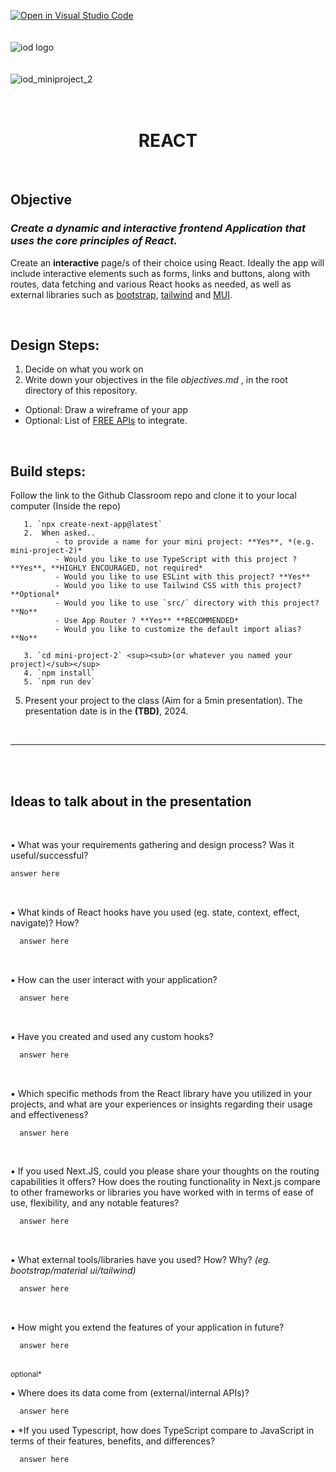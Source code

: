 [![Open in Visual Studio Code](https://classroom.github.com/assets/open-in-vscode-718a45dd9cf7e7f842a935f5ebbe5719a5e09af4491e668f4dbf3b35d5cca122.svg)](https://classroom.github.com/online_ide?assignment_repo_id=14237724&assignment_repo_type=AssignmentRepo)
</br></br></br>
![iod logo](https://x4w8f4y8.rocketcdn.me/wp-content/uploads/2020/05/iod_h_tp_white_c.png)
</br></br></br>
![iod_miniproject_2](https://i.ibb.co/GQrydxK/Screenshot-2023-06-07-at-8-41-59-PM.png)
</br></br></br>

<div align="center">

# REACT

</div>

</br>

## Objective


### *Create a dynamic and interactive frontend Application that uses the core principles of React.*

Create an **interactive** page/s of their choice using React. Ideally the app will include interactive elements such as forms, links and buttons, along with routes, data fetching and various React hooks as needed, as well as external libraries such as [bootstrap](https://react-bootstrap.netlify.app/docs/getting-started/introduction), [tailwind](https://tailwindcss.com/docs/guides/create-react-app) and [MUI](https://react-bootstrap.netlify.app/docs/getting-started/introduction). 

<br>

## Design Steps:

1. Decide on what you work on
2. Write down your objectives in the file *objectives.md* , in the root directory of this repository.

- Optional: Draw a wireframe of your app
- Optional: List of [FREE APIs](https://docs.google.com/spreadsheets/d/15iDpjqyBkSse9wcN7vvQvORBvX8P_ivAjm-iKXp776Y/edit#gid=0) to integrate.

<br>

## Build steps:

Follow the link to the Github Classroom repo and clone it to your local computer
(Inside the repo)

       1. `npx create-next-app@latest` 
       2.  When asked..
              - to provide a name for your mini project: **Yes**, *(e.g. mini-project-2)*
              - Would you like to use TypeScript with this project ? **Yes**, **HIGHLY ENCOURAGED, not required*
              - Would you like to use ESLint with this project? **Yes**
              - Would you like to use Tailwind CSS with this project? **Optional*
              - Would you like to use `src/` directory with this project? **No**
              - Use App Router ? **Yes** **RECOMMENDED*
              - Would you like to customize the default import alias? **No**
       
       3. `cd mini-project-2` <sup><sub>(or whatever you named your project)</sub></sup>
       4. `npm install`
       5. `npm run dev`

5. Present your project to the class (Aim for a 5min presentation). The presentation date is in the **(TBD)**, 2024.

<br>

<hr>

<br><br>

## Ideas to talk about in the presentation


<br/>

▪ What was your requirements gathering and design process? Was it useful/successful?
   ```md
   answer here
   ```

</br>

▪ What kinds of React hooks have you used (eg. state, context, effect, navigate)? How?
 ```md
   answer here
 ```


</br>

▪ How can the user interact with your application?
 ```md
   answer here
 ```

</br>

▪ Have you created and used any custom hooks?
 ```md
   answer here
 ```

</br>

▪ Which specific methods from the React library have you utilized in your projects, and what are your experiences or insights regarding their usage and effectiveness?
 ```md
   answer here
```

</br>

▪ If you used Next.JS, could you please share your thoughts on the routing capabilities it offers? How does the routing functionality in Next.js compare to other frameworks or libraries you have worked with in terms of ease of use, flexibility, and any notable features?
 ```md
   answer here
```

</br>

▪ What external tools/libraries have you used? How? Why?
*(eg. bootstrap/material ui/tailwind)*
 ```md
   answer here
 ```

</br>

▪ How might you extend the features of your application in future?
 ```md
   answer here
 ```

 </br>

<div>
<sup>optional*</sup>
</div>

▪ Where does its data come from (external/internal APIs)?


 ```md
   answer here
 ```


▪ *If you used Typescript, how does TypeScript compare to JavaScript in terms of their features, benefits, and differences?


 ```md
   answer here
 ```

</br></br></br></br></br>


